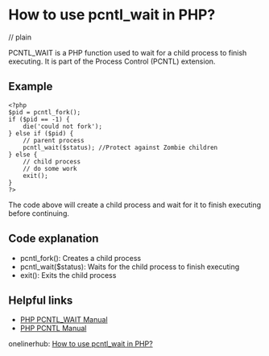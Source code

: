 # How to use pcntl_wait in PHP?
// plain

PCNTL_WAIT is a PHP function used to wait for a child process to finish executing. It is part of the Process Control (PCNTL) extension.

## Example

```
<?php
$pid = pcntl_fork();
if ($pid == -1) {
    die('could not fork');
} else if ($pid) {
    // parent process
    pcntl_wait($status); //Protect against Zombie children
} else {
    // child process
    // do some work
    exit();
}
?>
```

The code above will create a child process and wait for it to finish executing before continuing.

## Code explanation

- pcntl_fork(): Creates a child process
- pcntl_wait($status): Waits for the child process to finish executing
- exit(): Exits the child process

## Helpful links
- [PHP PCNTL_WAIT Manual](https://www.php.net/manual/en/function.pcntl-wait.php)
- [PHP PCNTL Manual](https://www.php.net/manual/en/book.pcntl.php)

onelinerhub: [How to use pcntl_wait in PHP?](https://onelinerhub.com/php-pcntl/how-to-use-pcntl_wait-in-php)